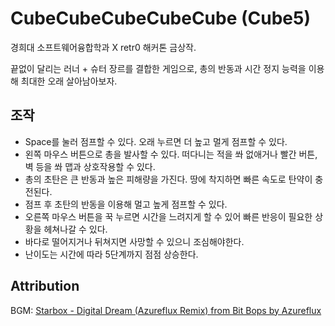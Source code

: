 # CubeCubeCubeCubeCube (Cube5)
경희대 소프트웨어융합학과 X retr0 해커톤 금상작.

끝없이 달리는 러너 + 슈터 장르를 결합한 게임으로, 총의 반동과 시간 정지 능력을 이용해 최대한 오래 살아남아보자.

## 조작
- Space를 눌러 점프할 수 있다. 오래 누르면 더 높고 멀게 점프할 수 있다.
- 왼쪽 마우스 버튼으로 총을 발사할 수 있다. 떠다니는 적을 쏴 없애거나 빨간 버튼, 벽 등을 쏴 맵과 상호작용할 수 있다.
- 총의 초탄은 큰 반동과 높은 피해량을 가진다. 땅에 착지하면 빠른 속도로 탄약이 충전된다.
- 점프 후 초탄의 반동을 이용해 멀고 높게 점프할 수 있다. 
- 오른쪽 마우스 버튼을 꾹 누르면 시간을 느려지게 할 수 있어 빠른 반응이 필요한 상황을 헤쳐나갈 수 있다.
- 바다로 떨어지거나 뒤쳐지면 사망할 수 있으니 조심해야한다.
- 난이도는 시간에 따라 5단계까지 점점 상승한다.

## Attribution
BGM: [Starbox - Digital Dream (Azureflux Remix) from Bit Bops by Azureflux](https://azuresound.bandcamp.com/track/digital-dream-azureflux-remix)

